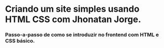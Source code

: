  # Criando um site simples usando HTML CSS com Jhonatan Jorge.
 ### Passo-a-passo de como se introduzir no frontend com HTML e CSS básico.
